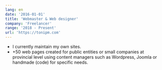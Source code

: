 ```yaml
---
lang: en
date: '2016-01-01'
title: 'Webmaster & Web designer'
company: 'Freelancer'
range: '2018 - Present'
url: 'https://tonipm.com'
---
```


- I currently maintain my own sites.
- +50 web pages created for public entities or small companies at provincial level using content managers such as Wordpress, Joomla or handmade (code) for specific needs.  
